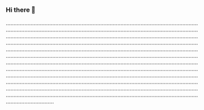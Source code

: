 ### Hi there 👋

...............................................................................................................................................................................................................................................................................................................................................................................................................................................................................................................................................................................................................................................................................................................................................................................................................................................................................................................................................................................................................................................................................................................................................................................................................................................................................................................................................................................................................................................................................................................................................................................